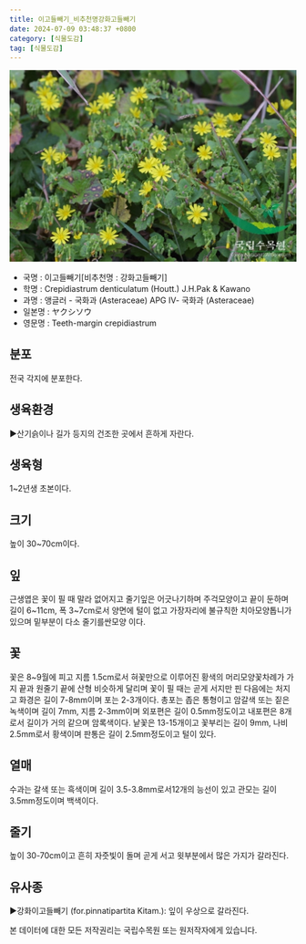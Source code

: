 ```yaml
---
title: 이고들빼기_비추천명강화고들빼기
date: 2024-07-09 03:48:37 +0800
category: [식물도감]
tag: [식물도감]
---
```




![이고들빼기[비추천명 : 강화고들빼기]](/assets/img/fileUpload/plants/basic/Compositae/Crepidiastrum/2615/1_th2.JPG)
- 국명 : 이고들빼기[비추천명 : 강화고들빼기]
- 학명 : Crepidiastrum denticulatum (Houtt.) J.H.Pak & Kawano
- 과명 : 앵글러 - 국화과 (Asteraceae) APG Ⅳ- 국화과 (Asteraceae)
- 일본명 : ヤクシソウ
- 영문명 : Teeth-margin crepidiastrum


## 분포
전국 각지에 분포한다.
## 생육환경
▶산기슭이나 길가 등지의 건조한 곳에서 흔하게 자란다.
## 생육형
1~2년생 초본이다.
## 크기
높이 30~70cm이다.
## 잎
근생엽은 꽃이 필 때 말라 없어지고 줄기잎은 어긋나기하며 주걱모양이고 끝이 둔하며 길이 6~11cm, 폭 3~7cm로서 양면에 털이 없고 가장자리에 불규칙한 치아모양톱니가 있으며 밑부분이 다소 줄기를싼모양 이다.
## 꽃
꽃은 8~9월에 피고 지름 1.5cm로서 혀꽃만으로 이루어진 황색의 머리모양꽃차례가 가지 끝과 원줄기 끝에 산형 비슷하게 달리며 꽃이 필 때는 곧게 서지만 핀 다음에는 처지고 화경은 길이 7-8mm이며 포는 2-3개이다. 총포는 좁은 통형이고 암갈색 또는 짙은 녹색이며 길이 7mm, 지름 2-3mm이며 외포편은 길이 0.5mm정도이고 내포편은 8개로서 길이가 거의 같으며 암록색이다. 낱꽃은 13-15개이고 꽃부리는 길이 9mm, 나비2.5mm로서 황색이며 판통은 길이 2.5mm정도이고 털이 있다.
## 열매
수과는 갈색 또는 흑색이며 길이 3.5-3.8mm로서12개의 능선이 있고 관모는 길이 3.5mm정도이며 백색이다.
## 줄기
높이 30-70cm이고 흔히 자줏빛이 돌며 곧게 서고 윗부분에서 많은 가지가 갈라진다.
## 유사종
▶강화이고들빼기 (for.pinnatipartita Kitam.): 잎이 우상으로 갈라진다.






본 데이터에 대한 모든 저작권리는 국립수목원 또는 원저작자에게 있습니다.

